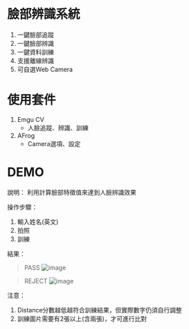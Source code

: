 
# 臉部辨識系統 #
1. 一鍵臉部追蹤
2. 一鍵臉部辨識
3. 一鍵資料訓練
4. 支援離線辨識
5. 可自選Web Camera

# 使用套件 #
1. Emgu CV
   - 人臉追蹤、辨識、訓練 
2. AFrog
   - Camera選項、設定

# DEMO #
說明：
利用計算臉部特徵值來達到人臉辨識效果

操作步驟：
1. 輸入姓名(英文)
2. 拍照
3. 訓練

結果：
> PASS
![image](https://i.imgur.com/4NCkUAZ.png)

> REJECT
![image](https://i.imgur.com/eCebVTs.png)

注意：
1. Distance分數越低越符合訓練結果，但實際數字仍須自行調整
2. 訓練圖片需要有2張以上(含兩張)，才可進行比對

